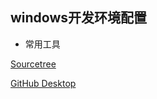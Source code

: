 ## windows开发环境配置

- 常用工具

[Sourcetree](https://www.sourcetreeapp.com/)

[GitHub Desktop](https://desktop.github.com/)